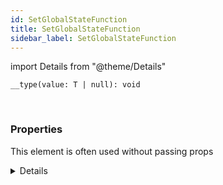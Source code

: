 ```yaml
---
id: SetGlobalStateFunction
title: SetGlobalStateFunction
sidebar_label: SetGlobalStateFunction
---
```


import Details from "@theme/Details"


```tsx
__type(value: T | null): void
```
<br/>



### Properties

This element is often used without passing props

<Details summary={<summary><b>Additional properties for advanced use cases</b></summary>}><div>

| Properties | Type | Description |
| --------- | ---- | ----------- |
| value | T \| null |  |


</div></Details>